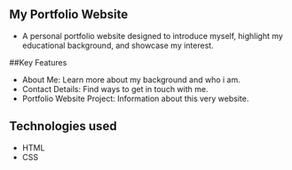 ## My Portfolio Website
*  A personal portfolio website designed to introduce myself, highlight my educational background, and showcase my interest.

##Key Features
* About Me: Learn more about my background and who i am.
* Contact Details: Find ways to get in touch with me.
* Portfolio Website Project: Information about this very website.
  
## Technologies used
* HTML
* CSS
